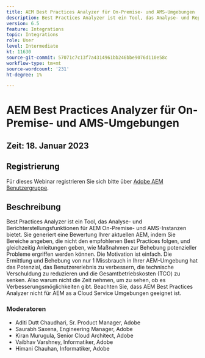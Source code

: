 ```yaml
---
title: AEM Best Practices Analyzer für On-Premise- und AMS-Umgebungen
description: Best Practices Analyzer ist ein Tool, das Analyse- und Reporting-Funktionen für eine AEM On-Premise- und AMS-Instanzen bietet. Sie generiert eine Bewertung Ihrer aktuellen AEM, indem Sie Bereiche angeben, die nicht den empfohlenen Best Practices folgen, und gleichzeitig Anleitungen geben, wie Maßnahmen zur Behebung potenzieller Probleme ergriffen werden können.
version: 6.5
feature: Integrations
topic: Integrations
role: User
level: Intermediate
kt: 11630
source-git-commit: 57071c7c13f7a4314961bb246bbe9076d110e58c
workflow-type: tm+mt
source-wordcount: '231'
ht-degree: 1%

---
```


# AEM Best Practices Analyzer für On-Premise- und AMS-Umgebungen

## Zeit: 18. Januar 2023

## Registrierung

Für dieses Webinar registrieren Sie sich bitte über [Adobe AEM Benutzergruppe](https://aem-augs.adobe.com/).

## Beschreibung

Best Practices Analyzer ist ein Tool, das Analyse- und Berichterstellungsfunktionen für AEM On-Premise- und AMS-Instanzen bietet. Sie generiert eine Bewertung Ihrer aktuellen AEM, indem Sie Bereiche angeben, die nicht den empfohlenen Best Practices folgen, und gleichzeitig Anleitungen geben, wie Maßnahmen zur Behebung potenzieller Probleme ergriffen werden können. Die Motivation ist einfach. Die Ermittlung und Behebung von nur 1 Missbrauch in Ihrer AEM-Umgebung hat das Potenzial, das Benutzererlebnis zu verbessern, die technische Verschuldung zu reduzieren und die Gesamtbetriebskosten (TCO) zu senken. Also warum nicht die Zeit nehmen, um zu sehen, ob es Verbesserungsmöglichkeiten gibt.
Beachten Sie, dass AEM Best Practices Analyzer nicht für AEM as a Cloud Service Umgebungen geeignet ist.

### Moderatoren

* Aditi Dutt Chaudhari, Sr. Product Manager, Adobe
* Saurabh Saxena, Engineering Manager, Adobe
* Kiran Murugula, Senior Cloud Architect, Adobe
* Vaibhav Varshney, Informatiker, Adobe
* Himani Chauhan, Informatiker, Adobe
